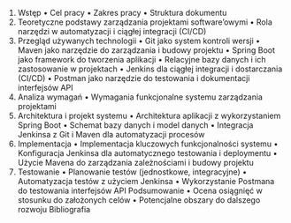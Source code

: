 1.	Wstęp
•	Cel pracy
•	Zakres pracy
•	Struktura dokumentu
2.	 Teoretyczne podstawy zarządzania projektami software’owymi
•	Rola narzędzi w automatyzacji i ciągłej integracji (CI/CD)
3.	 Przegląd używanych technologii
•	Git jako system kontroli wersji
•	Maven jako narzędzie do zarządzania i budowy projektu
•	Spring Boot jako framework do tworzenia aplikacji
•	Relacyjne bazy danych i ich zastosowanie w projektach
•	Jenkins dla ciągłej integracji i dostarczania (CI/CD)
•	Postman jako narzędzie do testowania i dokumentacji interfejsów API
4.	 Analiza wymagań
•	Wymagania funkcjonalne systemu zarządzania projektami
5.	  Architektura i projekt systemu
•	Architektura aplikacji z wykorzystaniem Spring Boot
•	Schemat bazy danych i model danych
•	Integracja Jenkinsa z Git i Maven dla automatyzacji procesów
6.	  Implementacja
•	Implementacja kluczowych funkcjonalności systemu
•	Konfiguracja Jenkinsa dla automatycznego testowania i deploymentu
•	Użycie Mavena do zarządzania zależnościami i budowy projektu
7.	 Testowanie
•	Planowanie testów (jednostkowe, integracyjne)
•	Automatyzacja testów z użyciem Jenkinsa
•	Wykorzystanie Postmana do testowania interfejsów API
 Podsumowanie
•	Ocena osiągnięć w stosunku do założonych celów
•	Potencjalne obszary do dalszego rozwoju
  Bibliografia
